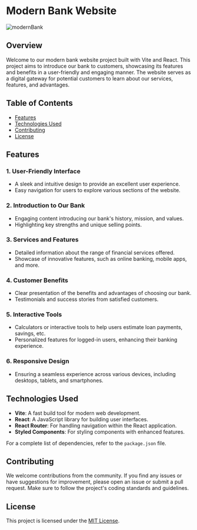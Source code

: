 # Modern Bank Website  
![modernBank](https://github.com/winston-tn/bank-modern/assets/143966236/2a8af7ab-6cf5-47b7-b16a-736573524716)

## Overview

Welcome to our modern bank website project built with Vite and React. This project aims to introduce our bank to customers, showcasing its features and benefits in a user-friendly and engaging manner. The website serves as a digital gateway for potential customers to learn about our services, features, and advantages.

## Table of Contents

- [Features](#features)
- [Technologies Used](#technologies-used)
- [Contributing](#contributing)
- [License](#license)

## Features

### 1. User-Friendly Interface
   - A sleek and intuitive design to provide an excellent user experience.
   - Easy navigation for users to explore various sections of the website.

### 2. Introduction to Our Bank
   - Engaging content introducing our bank's history, mission, and values.
   - Highlighting key strengths and unique selling points.

### 3. Services and Features
   - Detailed information about the range of financial services offered.
   - Showcase of innovative features, such as online banking, mobile apps, and more.

### 4. Customer Benefits
   - Clear presentation of the benefits and advantages of choosing our bank.
   - Testimonials and success stories from satisfied customers.

### 5. Interactive Tools
   - Calculators or interactive tools to help users estimate loan payments, savings, etc.
   - Personalized features for logged-in users, enhancing their banking experience.

### 6. Responsive Design
   - Ensuring a seamless experience across various devices, including desktops, tablets, and smartphones.

## Technologies Used

- **Vite**: A fast build tool for modern web development.
- **React**: A JavaScript library for building user interfaces.
- **React Router**: For handling navigation within the React application.
- **Styled Components**: For styling components with enhanced features.

For a complete list of dependencies, refer to the `package.json` file.

## Contributing

We welcome contributions from the community. If you find any issues or have suggestions for improvement, please open an issue or submit a pull request. Make sure to follow the project's coding standards and guidelines.

## License

This project is licensed under the [MIT License](LICENSE). 
